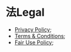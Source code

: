 # 法Legal

- [Privacy Policy](https://freeflarum.com/privacy);
- [Terms & Conditions](https://freeflarum.com/terms);
- [Fair Use Policy](https://freeflarum.com/terms#fair-use-policy);
